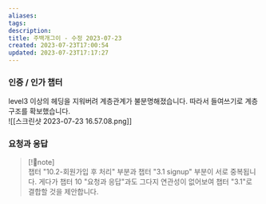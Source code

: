 ```yaml
---
aliases: 
tags: 
description:
title: 주백개그이 - 수정 2023-07-23
created: 2023-07-23T17:00:54
updated: 2023-07-23T17:17:27
---
```


### 인증 / 인가 챕터

level3 이상의 헤딩을 지워버려 계층관계가 불분명해졌습니다. 따라서 들여쓰기로 계층구조를 확보했습니다.  
![[스크린샷 2023-07-23 16.57.08.png]]

### 요청과 응답

> [!note]  
> 챕터 "10.2-회원가입 후 처리" 부분과 챕터 "3.1 signup" 부분이 서로 중복됩니다. 게다가 챕터 10 "요청과 응답"과도 그다지 연관성이 없어보여 챕터 "3.1"로 결합할 것을 제안합니다.



